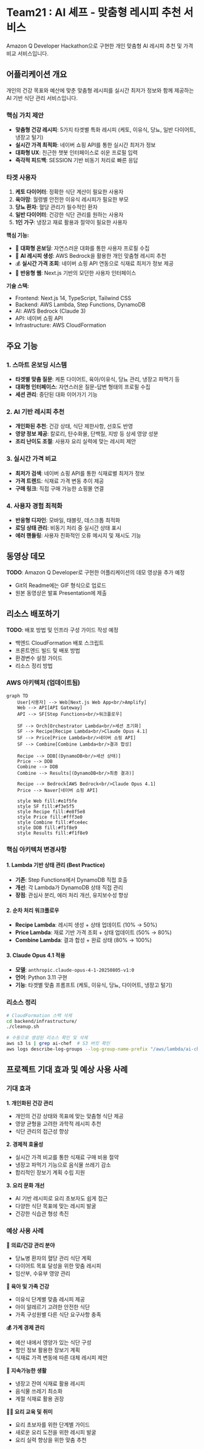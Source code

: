 # Team21 : AI 셰프 - 맞춤형 레시피 추천 서비스

Amazon Q Developer Hackathon으로 구현한 개인 맞춤형 AI 레시피 추천 및 가격 비교 서비스입니다.

## 어플리케이션 개요

개인의 건강 목표와 예산에 맞춘 맞춤형 레시피를 실시간 최저가 정보와 함께 제공하는 AI 기반 식단 관리 서비스입니다.

### 핵심 가치 제안
- **맞춤형 건강 레시피**: 5가지 타겟별 특화 레시피 (케토, 이유식, 당뇨, 일반 다이어트, 냉장고 털기)
- **실시간 가격 최적화**: 네이버 쇼핑 API를 통한 실시간 최저가 정보
- **대화형 UX**: 친근한 챗봇 인터페이스로 쉬운 프로필 입력
- **즉각적 피드백**: SESSION 기반 비동기 처리로 빠른 응답

### 타겟 사용자
1. **케토 다이어터**: 정확한 식단 계산이 필요한 사용자
2. **육아맘**: 월령별 안전한 이유식 레시피가 필요한 부모
3. **당뇨 환자**: 혈당 관리가 필수적인 환자
4. **일반 다이어터**: 건강한 식단 관리를 원하는 사용자
5. **1인 가구**: 냉장고 재료 활용과 절약이 필요한 사용자 

**핵심 기능:**
- 🤖 **대화형 온보딩**: 자연스러운 대화를 통한 사용자 프로필 수집
- 🍳 **AI 레시피 생성**: AWS Bedrock을 활용한 개인 맞춤형 레시피 추천
- 💰 **실시간 가격 조회**: 네이버 쇼핑 API 연동으로 식재료 최저가 정보 제공
- 📱 **반응형 웹**: Next.js 기반의 모던한 사용자 인터페이스

**기술 스택:**
- Frontend: Next.js 14, TypeScript, Tailwind CSS
- Backend: AWS Lambda, Step Functions, DynamoDB
- AI: AWS Bedrock (Claude 3)
- API: 네이버 쇼핑 API
- Infrastructure: AWS CloudFormation

## 주요 기능

### 1. 스마트 온보딩 시스템
- **타겟별 맞춤 질문**: 케톤 다이어트, 육아/이유식, 당뇨 관리, 냉장고 파먹기 등
- **대화형 인터페이스**: 자연스러운 질문-답변 형태의 프로필 수집
- **세션 관리**: 중단된 대화 이어가기 기능

### 2. AI 기반 레시피 추천
- **개인화된 추천**: 건강 상태, 식단 제한사항, 선호도 반영
- **영양 정보 제공**: 칼로리, 탄수화물, 단백질, 지방 등 상세 영양 성분
- **조리 난이도 조절**: 사용자 요리 실력에 맞는 레시피 제안

### 3. 실시간 가격 비교
- **최저가 검색**: 네이버 쇼핑 API를 통한 식재료별 최저가 정보
- **가격 트렌드**: 식재료 가격 변동 추이 제공
- **구매 링크**: 직접 구매 가능한 쇼핑몰 연결

### 4. 사용자 경험 최적화
- **반응형 디자인**: 모바일, 태블릿, 데스크톱 최적화
- **로딩 상태 관리**: 비동기 처리 중 실시간 상태 표시
- **에러 핸들링**: 사용자 친화적인 오류 메시지 및 재시도 기능

## 동영상 데모

**TODO**: Amazon Q Developer로 구현한 어플리케이션의 데모 영상을 추가 예정
- Git의 Readme에는 GIF 형식으로 업로드
- 원본 동영상은 발표 Presentation에 제출

## 리소스 배포하기

**TODO**: 배포 방법 및 인프라 구성 가이드 작성 예정
- 백엔드 CloudFormation 배포 스크립트
- 프론트엔드 빌드 및 배포 방법
- 환경변수 설정 가이드
- 리소스 정리 방법

### AWS 아키텍처 (업데이트됨)

```mermaid
graph TD
    User[사용자] --> Web[Next.js Web App<br/>Amplify]
    Web --> API[API Gateway]
    API --> SF[Step Functions<br/>워크플로우]
    
    SF --> Orch[Orchestrator Lambda<br/>세션 초기화]
    SF --> Recipe[Recipe Lambda<br/>Claude Opus 4.1]
    SF --> Price[Price Lambda<br/>네이버 쇼핑 API]
    SF --> Combine[Combine Lambda<br/>결과 합성]
    
    Recipe --> DDB[(DynamoDB<br/>세션 상태)]
    Price --> DDB
    Combine --> DDB
    Combine --> Results[(DynamoDB<br/>최종 결과)]
    
    Recipe --> Bedrock[AWS Bedrock<br/>Claude Opus 4.1]
    Price --> Naver[네이버 쇼핑 API]
    
    style Web fill:#e1f5fe
    style SF fill:#f3e5f5
    style Recipe fill:#e8f5e8
    style Price fill:#fff3e0
    style Combine fill:#fce4ec
    style DDB fill:#f1f8e9
    style Results fill:#f1f8e9
```

### 핵심 아키텍처 변경사항

#### 1. Lambda 기반 상태 관리 (Best Practice)
- **기존**: Step Functions에서 DynamoDB 직접 호출
- **개선**: 각 Lambda가 DynamoDB 상태 직접 관리
- **장점**: 관심사 분리, 에러 처리 개선, 유지보수성 향상

#### 2. 순차 처리 워크플로우
- **Recipe Lambda**: 레시피 생성 + 상태 업데이트 (10% → 50%)
- **Price Lambda**: 재료 기반 가격 조회 + 상태 업데이트 (50% → 80%)
- **Combine Lambda**: 결과 합성 + 완료 상태 (80% → 100%)

#### 3. Claude Opus 4.1 적용
- **모델**: `anthropic.claude-opus-4-1-20250805-v1:0`
- **언어**: Python 3.11 구현
- **기능**: 타겟별 맞춤 프롬프트 (케토, 이유식, 당뇨, 다이어트, 냉장고 털기)

### 리소스 정리

```bash
# CloudFormation 스택 삭제
cd backend/infrastructure/
./cleanup.sh

# 수동으로 생성된 리소스 확인 및 삭제
aws s3 ls | grep ai-chef  # S3 버킷 확인
aws logs describe-log-groups --log-group-name-prefix "/aws/lambda/ai-chef"  # 로그 그룹 확인
```

## 프로젝트 기대 효과 및 예상 사용 사례

### 기대 효과

**1. 개인화된 건강 관리**
- 개인의 건강 상태와 목표에 맞는 맞춤형 식단 제공
- 영양 균형을 고려한 과학적 레시피 추천
- 식단 관리의 접근성 향상

**2. 경제적 효율성**
- 실시간 가격 비교를 통한 식재료 구매 비용 절약
- 냉장고 파먹기 기능으로 음식물 쓰레기 감소
- 합리적인 장보기 계획 수립 지원

**3. 요리 문화 개선**
- AI 기반 레시피로 요리 초보자도 쉽게 접근
- 다양한 식단 목표에 맞는 레시피 발굴
- 건강한 식습관 형성 촉진

### 예상 사용 사례

**🏥 의료/건강 관리 분야**
- 당뇨병 환자의 혈당 관리 식단 계획
- 다이어트 목표 달성을 위한 맞춤 레시피
- 임산부, 수유부 영양 관리

**👶 육아 및 가족 건강**
- 이유식 단계별 맞춤 레시피 제공
- 아이 알레르기 고려한 안전한 식단
- 가족 구성원별 다른 식단 요구사항 충족

**💰 가계 경제 관리**
- 예산 내에서 영양가 있는 식단 구성
- 할인 정보 활용한 장보기 계획
- 식재료 가격 변동에 따른 대체 레시피 제안

**🌱 지속가능한 생활**
- 냉장고 잔여 식재료 활용 레시피
- 음식물 쓰레기 최소화
- 계절 식재료 활용 권장

**👨‍🍳 요리 교육 및 취미**
- 요리 초보자를 위한 단계별 가이드
- 새로운 요리 도전을 위한 레시피 발굴
- 요리 실력 향상을 위한 맞춤 추천
